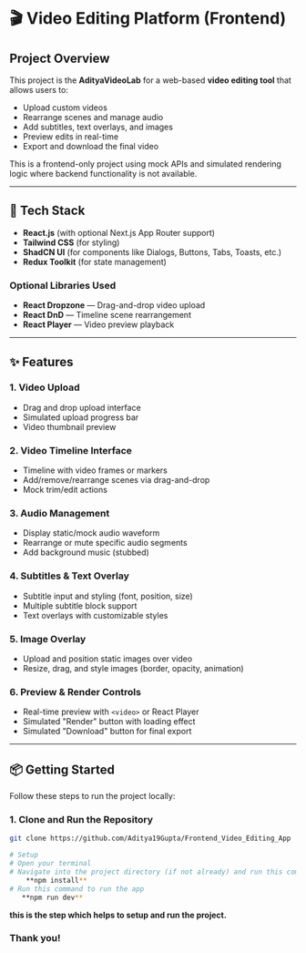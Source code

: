 # 🎬 Video Editing Platform (Frontend)

## Project Overview
This project is the **AdityaVideoLab** for a web-based **video editing tool** that allows users to:
- Upload custom videos
- Rearrange scenes and manage audio
- Add subtitles, text overlays, and images
- Preview edits in real-time
- Export and download the final video

This is a frontend-only project using mock APIs and simulated rendering logic where backend functionality is not available.

---

## 🚀 Tech Stack
- **React.js** (with optional Next.js App Router support)
- **Tailwind CSS** (for styling)
- **ShadCN UI** (for components like Dialogs, Buttons, Tabs, Toasts, etc.)
- **Redux Toolkit** (for state management)

### Optional Libraries Used
- **React Dropzone** — Drag-and-drop video upload
- **React DnD** — Timeline scene rearrangement
- **React Player** — Video preview playback

---

## ✨ Features
### 1. Video Upload
- Drag and drop upload interface
- Simulated upload progress bar
- Video thumbnail preview

### 2. Video Timeline Interface
- Timeline with video frames or markers
- Add/remove/rearrange scenes via drag-and-drop
- Mock trim/edit actions

### 3. Audio Management
- Display static/mock audio waveform
- Rearrange or mute specific audio segments
- Add background music (stubbed)

### 4. Subtitles & Text Overlay
- Subtitle input and styling (font, position, size)
- Multiple subtitle block support
- Text overlays with customizable styles

### 5. Image Overlay
- Upload and position static images over video
- Resize, drag, and style images (border, opacity, animation)

### 6. Preview & Render Controls
- Real-time preview with `<video>` or React Player
- Simulated "Render" button with loading effect
- Simulated "Download" button for final export

---

## 📦 Getting Started

Follow these steps to run the project locally:

### 1. Clone and Run the Repository
```bash
git clone https://github.com/Aditya19Gupta/Frontend_Video_Editing_App

# Setup
# Open your terminal
# Navigate into the project directory (if not already) and run this command
    **npm install**
# Run this command to run the app
   **npm run dev**

```
**this is the step which helps to setup and run the project.**
### Thank you!